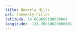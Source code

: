 ```yaml
---
title: Beverly Hills
url: /beverly-hills/
latitude: 34.069650100000004
longitude: -118.39630620000001
---
```


